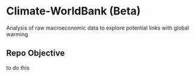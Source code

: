 # Climate-WorldBank (Beta)
Analysis of raw macroeconomic data to explore potential links with global warming

## Repo Objective
to do this

